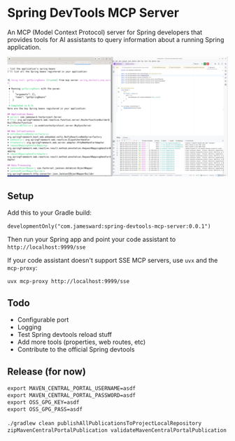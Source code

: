 # Spring DevTools MCP Server

An MCP (Model Context Protocol) server for Spring developers that provides tools for AI assistants to query information about a running Spring application.

![q_cli_example.png](q_cli_example.png)

## Setup

Add this to your Gradle build:
```
developmentOnly("com.jamesward:spring-devtools-mcp-server:0.0.1")
```

Then run your Spring app and point your code assistant to `http://localhost:9999/sse`

If your code assistant doesn't support SSE MCP servers, use `uvx` and the `mcp-proxy`:
```
uvx mcp-proxy http://localhost:9999/sse
```

## Todo

- Configurable port
- Logging
- Test Spring devtools reload stuff
- Add more tools (properties, web routes, etc)
- Contribute to the official Spring devtools

## Release (for now)

```
export MAVEN_CENTRAL_PORTAL_USERNAME=asdf
export MAVEN_CENTRAL_PORTAL_PASSWORD=asdf
export OSS_GPG_KEY=asdf
export OSS_GPG_PASS=asdf

./gradlew clean publishAllPublicationsToProjectLocalRepository zipMavenCentralPortalPublication validateMavenCentralPortalPublication
```
